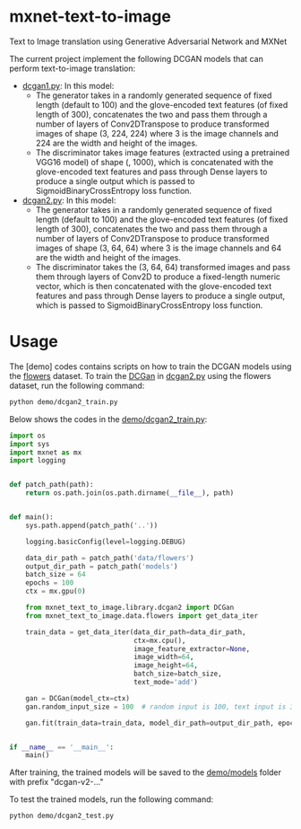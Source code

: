 # mxnet-text-to-image

Text to Image translation using Generative Adversarial Network and MXNet

The current project implement the following DCGAN models that can perform text-to-image translation:

* [dcgan1.py](mxnet_text_to_image/library/dcgan1.py): In this model:
    * The generator takes in a randomly generated sequence of fixed length (default to 100) and the glove-encoded text features (of fixed length
    of 300), concatenates the two and pass them through a number of layers of Conv2DTranspose to produce 
    transformed images of shape (3, 224, 224) where 3 is the image channels and 224 are the width and height of
    the images. 
    * The discriminator takes image features (extracted using a pretrained VGG16 model) of shape (, 1000), which
    is concatenated with the glove-encoded text features and pass through Dense layers to produce a single output
    which is passed to SigmoidBinaryCrossEntropy loss function.
* [dcgan2.py](mxnet_text_to_image/library/dcgan2.py): In this model:
    * The generator takes in a randomly generated sequence of fixed length (default to 100) and the glove-encoded text features (of fixed length 
    of 300), concatenates the two and pass them through a number of layers of Conv2DTranspose to produce
    transformed images of shape (3, 64, 64) where 3 is the image channels and 64 are the width and height of 
    the images.
    * The discriminator takes the (3, 64, 64) transformed images and pass them through layers of Conv2D to produce
    a fixed-length numeric vector, which is then concatenated with the glove-encoded text features and pass through
    Dense layers to produce a single output, which is passed to SigmoidBinaryCrossEntropy loss function.
    
# Usage

The [demo] codes contains scripts on how to train the DCGAN models using the [flowers](http://www.robots.ox.ac.uk/~vgg/data/flowers/102/)
dataset. To train the [DCGan](mxnet_text_to_image/library/dcgan2.py) in [dcgan2.py](mxnet_text_to_image/library/dcgan2.py)
using the flowers dataset, run the following command:

```bash
python demo/dcgan2_train.py
```

Below shows the codes in the [demo/dcgan2_train.py](demo/dcgan2_train.py):

```python
import os
import sys
import mxnet as mx
import logging


def patch_path(path):
    return os.path.join(os.path.dirname(__file__), path)


def main():
    sys.path.append(patch_path('..'))

    logging.basicConfig(level=logging.DEBUG)

    data_dir_path = patch_path('data/flowers')
    output_dir_path = patch_path('models')
    batch_size = 64
    epochs = 100
    ctx = mx.gpu(0)

    from mxnet_text_to_image.library.dcgan2 import DCGan
    from mxnet_text_to_image.data.flowers import get_data_iter

    train_data = get_data_iter(data_dir_path=data_dir_path,
                               ctx=mx.cpu(),
                               image_feature_extractor=None,
                               image_width=64,
                               image_height=64,
                               batch_size=batch_size,
                               text_mode='add')

    gan = DCGan(model_ctx=ctx)
    gan.random_input_size = 100  # random input is 100, text input is 300

    gan.fit(train_data=train_data, model_dir_path=output_dir_path, epochs=epochs, batch_size=batch_size)


if __name__ == '__main__':
    main()
```

After training, the trained models will be saved to the [demo/models](demo/models) folder with prefix "dcgan-v2-..."

To test the trained models, run the following command:

```bash
python demo/dcgan2_test.py
```
